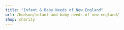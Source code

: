```yaml
---
title: "Infant & Baby Needs of New England"
url: /hudson/infant-and-baby-needs-of-new-england/
shop: charity
---
```

